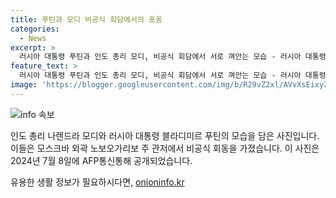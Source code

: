 ```yaml
---
title: 푸틴과 모디 비공식 회담에서의 포옹
categories:
  - News
excerpt: >
  러시아 대통령 푸틴과 인도 총리 모디, 비공식 회담에서 서로 껴안는 모습 - 러시아 대통령 푸틴과 인도 총리 모디가 노보오가리보 주 관저에서 비공식 회담을 갖고 서로를 껴안는 모습이 공개되었다. 이 모습은 주목받고 있는 가운데, 두 정상의 친밀한 모습이 눈길을 끈다.
feature_text: >
  러시아 대통령 푸틴과 인도 총리 모디, 비공식 회담에서 서로 껴안는 모습 - 러시아 대통령 푸틴과 인도 총리 모디가 노보오가리보 주 관저에서 비공식 회담을 갖고 서로를 껴안는 모습이 공개되었다. 이 모습은 주목받고 있는 가운데, 두 정상의 친밀한 모습이 눈길을 끈다.
image: 'https://blogger.googleusercontent.com/img/b/R29vZ2xl/AVvXsEixyZcFfHzMRdzZMjFBmAUKJYCLCGyLL1o632UiGVXcaFdKo_bkvkuCioo0uUKlGfBVcT3P84aROyZIXSBEx3Aw5nCQ3pTgDom1WDC4m8eifvWiAmWEEVb4x6G_l8C0QH225ldMjyaFvpxGEBGNO37VmDTDMHGhJPq73UglMfDca1-0aw/s1600/blogspot.png'
---
```


<p><img src="https://blogger.googleusercontent.com/img/b/R29vZ2xl/AVvXsEixyZcFfHzMRdzZMjFBmAUKJYCLCGyLL1o632UiGVXcaFdKo_bkvkuCioo0uUKlGfBVcT3P84aROyZIXSBEx3Aw5nCQ3pTgDom1WDC4m8eifvWiAmWEEVb4x6G_l8C0QH225ldMjyaFvpxGEBGNO37VmDTDMHGhJPq73UglMfDca1-0aw/s1600/blogspot.png" alt="info 속보" /></p>

<p>인도 총리 나렌드라 모디와 러시아 대통령 블라디미르 푸틴의 모습을 담은 사진입니다. 이들은 모스크바 외곽 노보오가리보 주 관저에서 비공식 회동을 가졌습니다. 이 사진은 2024년 7월 8일에 AFP통신통해 공개되었습니다.</p>
유용한 생활 정보가 필요하시다면, <a href="https://onioninfo.kr" rel="dofollow">onioninfo.kr</a>


